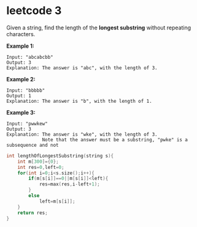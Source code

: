 # leetcode 3 

Given a string, find the length of the **longest substring** without repeating characters.

**Example 1:**

```
Input: "abcabcbb"
Output: 3 
Explanation: The answer is "abc", with the length of 3. 
```

**Example 2:**

```
Input: "bbbbb"
Output: 1
Explanation: The answer is "b", with the length of 1.
```

**Example 3:**

```
Input: "pwwkew"
Output: 3
Explanation: The answer is "wke", with the length of 3. 
             Note that the answer must be a substring, "pwke" is a subsequence and not
```

```c++
int lengthOfLongestSubstring(string s){
    int m[300]={0};
    int res=0,left=0;
    for(int i=0;i<s.size();i++){
        if(m[s[i]]==0||m[s[i]]<left){
            res=max(res,i-left+1);
        }
        else
            left=m[s[i]];
    }
    return res;
}
```

